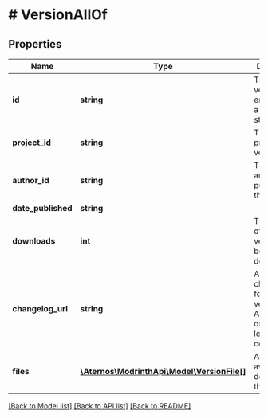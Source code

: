 # # VersionAllOf

## Properties

Name | Type | Description | Notes
------------ | ------------- | ------------- | -------------
**id** | **string** | The ID of the version, encoded as a base62 string |
**project_id** | **string** | The ID of the project this version is for |
**author_id** | **string** | The ID of the author who published this version |
**date_published** | **string** |  |
**downloads** | **int** | The number of times this version has been downloaded |
**changelog_url** | **string** | A link to the changelog for this version. Always null, only kept for legacy compatibility. | [optional]
**files** | [**\Aternos\ModrinthApi\Model\VersionFile[]**](VersionFile.md) | A list of files available for download for this version |

[[Back to Model list]](../../README.md#models) [[Back to API list]](../../README.md#endpoints) [[Back to README]](../../README.md)
